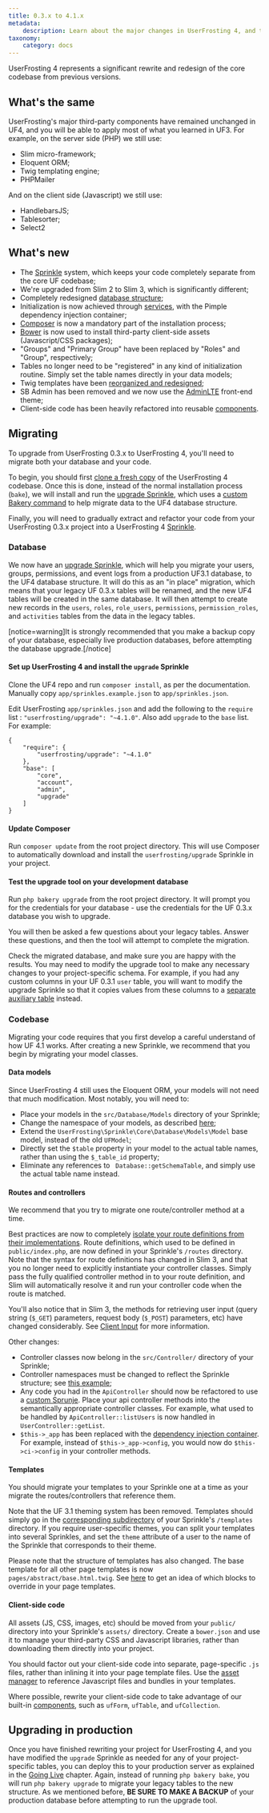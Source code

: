 ```yaml
---
title: 0.3.x to 4.1.x
metadata:
    description: Learn about the major changes in UserFrosting 4, and the tools available to help you cleanly migrate your code and data from UserFrosting 0.3.x.
taxonomy:
    category: docs
---
```


UserFrosting 4 represents a significant rewrite and redesign of the core codebase from previous versions.

## What's the same

UserFrosting's major third-party components have remained unchanged in UF4, and you will be able to apply most of what you learned in UF3. For example, on the server side (PHP) we still use:

- Slim micro-framework;
- Eloquent ORM;
- Twig templating engine;
- PHPMailer

And on the client side (Javascript) we still use:

- HandlebarsJS;
- Tablesorter;
- Select2

## What's new

- The [Sprinkle](/sprinkles) system, which keeps your code completely separate from the core UF codebase;
- We're upgraded from Slim 2 to Slim 3, which is significantly different;
- Completely redesigned [database structure](/database/default-tables);
- Initialization is now achieved through [services](/services), with the Pimple dependency injection container;
- [Composer](/installation/requirements/essential-tools-for-php#composer) is now a mandatory part of the installation process;
- [Bower](/sprinkles/contents#-bower-json) is now used to install third-party client-side assets (Javascript/CSS packages);
- "Groups" and "Primary Group" have been replaced by "Roles" and "Group", respectively;
- Tables no longer need to be "registered" in any kind of initialization routine.  Simply set the table names directly in your data models;
- Twig templates have been [reorganized and redesigned](/templating-with-twig/sprinkle-templates);
- SB Admin has been removed and we now use the [AdminLTE](https://adminlte.io/) front-end theme;
- Client-side code has been heavily refactored into reusable [components](/client-side-code/components).

## Migrating

To upgrade from UserFrosting 0.3.x to UserFrosting 4, you'll need to migrate both your database and your code.

To begin, you should first [clone a fresh copy](/installation/environment/native#clone-the-userfrosting-repository) of the UserFrosting 4 codebase. Once this is done, instead of the normal installation process (`bake`), we will install and run the [upgrade Sprinkle](https://github.com/userfrosting/upgrade), which uses a [custom Bakery command](https://github.com/userfrosting/upgrade/blob/master/src/Bakery/Upgrade.php) to help migrate data to the UF4 database structure.

Finally, you will need to gradually extract and refactor your code from your UserFrosting 0.3.x project into a UserFrosting 4 [Sprinkle](/sprinkles/first-site).

### Database

We now have an [upgrade Sprinkle](https://github.com/userfrosting/upgrade), which will help you migrate your users, groups, permissions, and event logs from a production UF3.1 database, to the UF4 database structure. It will do this as an "in place" migration, which means that your legacy UF 0.3.x tables will be renamed, and the new UF4 tables will be created in the same database. It will then attempt to create new records in the `users`, `roles`, `role_users`, `permissions`, `permission_roles`, and `activities` tables from the data in the legacy tables.

[notice=warning]It is strongly recommended that you make a backup copy of your database, especially live production databases, before attempting the database upgrade.[/notice]

#### Set up UserFrosting 4 and install the `upgrade` Sprinkle

Clone the UF4 repo and run `composer install`, as per the documentation. Manually copy `app/sprinkles.example.json` to `app/sprinkles.json`.

Edit UserFrosting `app/sprinkles.json` and add the following to the `require` list : `"userfrosting/upgrade": "~4.1.0"`. Also add `upgrade` to the `base` list. For example:

```
{
    "require": {
        "userfrosting/upgrade": "~4.1.0"
    },
    "base": [
        "core",
        "account",
        "admin",
        "upgrade"
    ]
}
```

#### Update Composer

Run `composer update` from the root project directory. This will use Composer to automatically download and install the `userfrosting/upgrade` Sprinkle in your project.

#### Test the upgrade tool on your development database

Run `php bakery upgrade` from the root project directory. It will prompt you for the credentials for your database - use the credentials for the UF 0.3.x database you wish to upgrade.

You will then be asked a few questions about your legacy tables. Answer these questions, and then the tool will attempt to complete the migration.

Check the migrated database, and make sure you are happy with the results. You may need to modify the upgrade tool to make any necessary changes to your project-specific schema. For example, if you had any custom columns in your UF 0.3.1 `user` table, you will want to modify the upgrade Sprinkle so that it copies values from these columns to a [separate auxiliary table](/recipes/extending-the-user-model) instead.

### Codebase

Migrating your code requires that you first develop a careful understand of how UF 4.1 works. After creating a new Sprinkle, we recommend that you begin by migrating your model classes.

#### Data models

Since UserFrosting 4 still uses the Eloquent ORM, your models will not need that much modification. Most notably, you will need to:

- Place your models in the `src/Database/Models` directory of your Sprinkle;
- Change the namespace of your models, as described [here](/recipes/advanced-tutorial/database#creating-a-data-model);
- Extend the `UserFrosting\Sprinkle\Core\Database\Models\Model` base model, instead of the old `UFModel`;
- Directly set the `$table` property in your model to the actual table names, rather than using the `$_table_id` property;
- Eliminate any references to ` Database::getSchemaTable`, and simply use the actual table name instead.

#### Routes and controllers

We recommend that you try to migrate one route/controller method at a time.

Best practices are now to completely [isolate your route definitions from their implementations](/routes-and-controllers/controller-classes). Route definitions, which used to be defined in `public/index.php`, are now defined in your Sprinkle's `/routes` directory. Note that the syntax for route definitions has changed in Slim 3, and that you no longer need to explicitly instantiate your controller classes. Simply pass the fully qualified controller method in to your route definition, and Slim will automatically resolve it and run your controller code when the route is matched.

You'll also notice that in Slim 3, the methods for retrieving user input (query string (`$_GET`) parameters, request body (`$_POST`) parameters, etc) have changed considerably. See [Client Input](/routes-and-controllers/client-input) for more information.

Other changes:

- Controller classes now belong in the `src/Controller/` directory of your Sprinkle;
- Controller namespaces must be changed to reflect the Sprinkle structure; see [this example](/routes-and-controllers/controller-classes#defining-controller-classes);
- Any code you had in the `ApiController` should now be refactored to use a [custom Sprunje](/database/data-sprunjing). Place your api controller methods into the semantically appropriate controller classes. For example, what used to be handled by `ApiController::listUsers` is now handled in `UserController::getList`.
- `$this->_app` has been replaced with the [dependency injection container](/services/default-services). For example, instead of `$this->_app->config`, you would now do `$this->ci->config` in your controller methods.

#### Templates

You should migrate your templates to your Sprinkle one at a time as your migrate the routes/controllers that reference them.

Note that the UF 3.1 theming system has been removed. Templates should simply go in the [corresponding subdirectory](/templating-with-twig/sprinkle-templates#template-organization) of your Sprinkle's `/templates` directory. If you require user-specific themes, you can split your templates into several Sprinkles, and set the `theme` attribute of a user to the name of the Sprinkle that corresponds to their theme.

Please note that the structure of templates has also changed. The base template for all other page templates is now `pages/abstract/base.html.twig`. See [here](/templating-with-twig/sprinkle-templates#abstract-templates) to get an idea of which blocks to override in your page templates.

#### Client-side code

All assets (JS, CSS, images, etc) should be moved from your `public/` directory into your Sprinkle's `assets/` directory. Create a `bower.json` and use it to manage your third-party CSS and Javascript libraries, rather than downloading them directly into your project.

You should factor out your client-side code into separate, page-specific `.js` files, rather than inlining it into your page template files. Use the [asset manager](/asset-management/basic-usage) to reference Javascript files and bundles in your templates.

Where possible, rewrite your client-side code to take advantage of our built-in [components](/client-side-code/components), such as `ufForm`, `ufTable`, and `ufCollection`.

## Upgrading in production

Once you have finished rewriting your project for UserFrosting 4, and you have modified the `upgrade` Sprinkle as needed for any of your project-specific tables, you can deploy this to your production server as explained in the [Going Live](/going-live) chapter. Again, instead of running `php bakery bake`, you will run `php bakery upgrade` to migrate your legacy tables to the new structure. As we mentioned before, **BE SURE TO MAKE A BACKUP** of your production database before attempting to run the upgrade tool.
